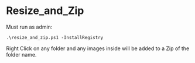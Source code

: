 # Resize_and_Zip

Must run as admin:
````
.\resize_and_zip.ps1 -InstallRegistry
````

Right Click on any folder and any images inside will be added to a Zip of the folder name.